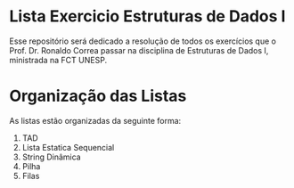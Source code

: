 # Lista Exercicio Estruturas de Dados I

Esse repositório será dedicado a resolução de todos os exercícios que o Prof. Dr. Ronaldo Correa passar na disciplina
de Estruturas de Dados I, ministrada na FCT UNESP.

# Organização das Listas

As listas estão organizadas da seguinte forma:

1. TAD
2. Lista Estatica Sequencial
3. String Dinâmica 
4. Pilha
5. Filas
